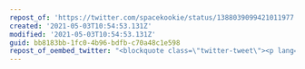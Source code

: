 ```yaml
---
repost_of: 'https://twitter.com/spacekookie/status/1388039099421011977'
created: '2021-05-03T10:54:53.131Z'
modified: '2021-05-03T10:54:53.131Z'
guid: bb8183bb-1fc0-4b96-bdfb-c70a48c1e598
repost_of_oembed_twitter: "<blockquote class=\"twitter-tweet\"><p lang=\"en\" dir=\"ltr\">Good doggos <a href=\"https://t.co/yN4Zg2lX4k\">pic.twitter.com/yN4Zg2lX4k</a></p>&mdash; Katharina \U0001F36A Fey (@spacekookie) <a href=\"https://twitter.com/spacekookie/status/1388039099421011977?ref_src=twsrc%5Etfw\">April 30, 2021</a></blockquote>\n<script async src=\"https://platform.twitter.com/widgets.js\" charset=\"utf-8\"></script>\n"
---
```

 
